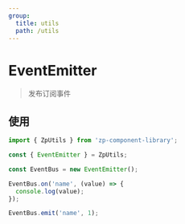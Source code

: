 ```yaml
---
group:
  title: utils
  path: /utils
---
```


# EventEmitter

> 发布订阅事件

## 使用

```ts
import { ZpUtils } from 'zp-component-library';

const { EventEmitter } = ZpUtils;

const EventBus = new EventEmitter();

EventBus.on('name', (value) => {
  console.log(value);
});

EventBus.emit('name', 1);
```
